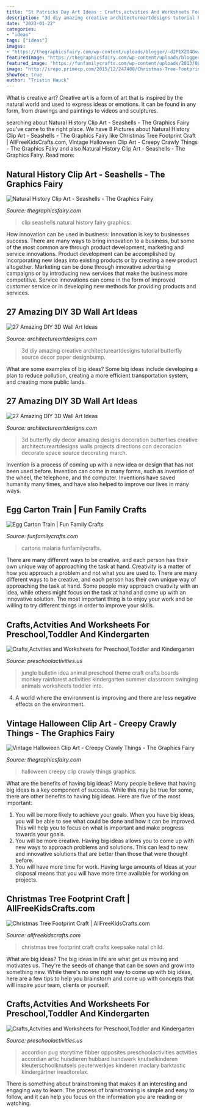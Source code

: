 ```yaml
---
title: "St Patricks Day Art Ideas : Crafts,actvities And Worksheets For Preschool,toddler And Kindergarten"
description: "3d diy amazing creative architectureartdesigns tutorial butterfly source decor paper designbump"
date: "2023-01-22"
categories:
- "ideas"
tags: ["ideas"]
images:
- "https://thegraphicsfairy.com/wp-content/uploads/blogger/-d2P1XZG4Gvw/TdAnDClxoWI/AAAAAAAAMZg/GpaYMmCvhYU/s1600/seashells+vintage+image+-graphicsfairy002c.jpg"
featuredImage: "https://thegraphicsfairy.com/wp-content/uploads/blogger/-d2P1XZG4Gvw/TdAnDClxoWI/AAAAAAAAMZg/GpaYMmCvhYU/s1600/seashells+vintage+image+-graphicsfairy002c.jpg"
featured_image: "https://funfamilycrafts.com/wp-content/uploads/2013/08/egg_carton_train.jpg"
image: "http://irepo.primecp.com/2015/12/247400/Christmas-Tree-Footprint-Craft_ExtraLarge700_ID-1318129.jpg?v=1318129"
ShowToc: true
author: "Tristin Hauck"
---
```



What is creative art?
Creative art is a form of art that is inspired by the natural world and used to express ideas or emotions. It can be found in any form, from drawings and paintings to videos and sculptures.

	

		
searching about Natural History Clip Art - Seashells - The Graphics Fairy you've came to the right place. We have 8 Pictures about Natural History Clip Art - Seashells - The Graphics Fairy like Christmas Tree Footprint Craft | AllFreeKidsCrafts.com, Vintage Halloween Clip Art - Creepy Crawly Things - The Graphics Fairy and also Natural History Clip Art - Seashells - The Graphics Fairy. Read more:
		
    
## Natural History Clip Art - Seashells - The Graphics Fairy

<img loading=lazy src="https://thegraphicsfairy.com/wp-content/uploads/blogger/-d2P1XZG4Gvw/TdAnDClxoWI/AAAAAAAAMZg/GpaYMmCvhYU/s1600/seashells+vintage+image+-graphicsfairy002c.jpg" onerror="this.onerror=null;this.src='https://tse1.mm.bing.net/th?id=OIP.6dUT1u_lcCjpxYcgdw7kJQHaNp&amp;pid=15.1';" alt="Natural History Clip Art - Seashells - The Graphics Fairy">

_Source: thegraphicsfairy.com_

>clip seashells natural history fairy graphics. 

	

How innovation can be used in business:
Innovation is key to businesses success. There are many ways to bring innovation to a business, but some of the most common are through product development, marketing and service innovations. Product development can be accomplished by incorporating new ideas into existing products or by creating a new product altogether. Marketing can be done through innovative advertising campaigns or by introducing new services that make the business more competitive. Service innovations can come in the form of improved customer service or in developing new methods for providing products and services.

    
## 27 Amazing DIY 3D Wall Art Ideas

<img loading=lazy src="https://www.architectureartdesigns.com/wp-content/uploads/2013/11/1821.jpg" onerror="this.onerror=null;this.src='https://tse4.mm.bing.net/th?id=OIP.U4QpuOUV67yV0moKrPRfgQHaJ4&amp;pid=15.1';" alt="27 Amazing DIY 3D Wall Art Ideas">

_Source: architectureartdesigns.com_

>3d diy amazing creative architectureartdesigns tutorial butterfly source decor paper designbump. 

	

What are some examples of big ideas?
Some big ideas include developing a plan to reduce pollution, creating a more efficient transportation system, and creating more public lands.

    
## 27 Amazing DIY 3D Wall Art Ideas

<img loading=lazy src="https://www.architectureartdesigns.com/wp-content/uploads/2013/11/1026.jpg" onerror="this.onerror=null;this.src='https://tse1.mm.bing.net/th?id=OIP.d2GlAbA5H8JNX4Ry8B2VsgHaJ3&amp;pid=15.1';" alt="27 Amazing DIY 3D Wall Art Ideas">

_Source: architectureartdesigns.com_

>3d butterfly diy decor amazing designs decoration butterflies creative architectureartdesigns walls projects directions con decoracion decorate space source decorating march. 

	

Invention is a process of coming up with a new idea or design that has not been used before. Invention can come in many forms, such as invention of the wheel, the telephone, and the computer. Inventions have saved humanity many times, and have also helped to improve our lives in many ways.

    
## Egg Carton Train | Fun Family Crafts

<img loading=lazy src="https://funfamilycrafts.com/wp-content/uploads/2013/08/egg_carton_train.jpg" onerror="this.onerror=null;this.src='https://tse1.mm.bing.net/th?id=OIP.fXCWtSJdH7H1MQsqR3DYzgHaJ4&amp;pid=15.1';" alt="Egg Carton Train | Fun Family Crafts">

_Source: funfamilycrafts.com_

>cartons malaria funfamilycrafts. 

	

There are many different ways to be creative, and each person has their own unique way of approaching the task at hand.
Creativity is a matter of how you approach a problem and not what you are used to. There are many different ways to be creative, and each person has their own unique way of approaching the task at hand. Some people may approach creativity with an idea, while others might focus on the task at hand and come up with an innovative solution. The most important thing is to enjoy your work and be willing to try different things in order to improve your skills.

    
## Crafts,Actvities And Worksheets For Preschool,Toddler And Kindergarten

<img loading=lazy src="http://www.preschoolactivities.us/wp-content/uploads/2015/03/jungle-bulletin-board-3.jpg" onerror="this.onerror=null;this.src='https://tse2.mm.bing.net/th?id=OIP.fwCQzJz4NG5PwpFbfi2DuAHaJ6&amp;pid=15.1';" alt="Crafts,Actvities and Worksheets for Preschool,Toddler and Kindergarten">

_Source: preschoolactivities.us_

>jungle bulletin idea animal preschool theme craft crafts boards monkey rainforest activities kindergarten summer classroom swinging animals worksheets toddler into. 

	

4. A world where the environment is improving and there are less negative effects on the environment. 

    
## Vintage Halloween Clip Art - Creepy Crawly Things - The Graphics Fairy

<img loading=lazy src="https://thegraphicsfairy.com/wp-content/uploads/blogger/_CarNcodpCMA/SuJsPRQuanI/AAAAAAAAEz8/PQal9NK2xro/s1600/1abatdictiongfairy002a.jpg" onerror="this.onerror=null;this.src='https://tse1.mm.bing.net/th?id=OIP.iqWStDB735GuXq3maLMg_QHaJ9&amp;pid=15.1';" alt="Vintage Halloween Clip Art - Creepy Crawly Things - The Graphics Fairy">

_Source: thegraphicsfairy.com_

>halloween creepy clip crawly things graphics. 

	

What are the benefits of having big ideas?
Many people believe that having big ideas is a key component of success. While this may be true for some, there are other benefits to having big ideas. Here are five of the most important: 
1. You will be more likely to achieve your goals. When you have big ideas, you will be able to see what could be done and how it can be improved. This will help you to focus on what is important and make progress towards your goals. 
2. You will be more creative. Having big ideas allows you to come up with new ways to approach problems and solutions. This can lead to new and innovative solutions that are better than those that were thought before. 
3. You will have more time for work. Having large amounts of Ideas at your disposal means that you will have more time available for working on projects.

    
## Christmas Tree Footprint Craft | AllFreeKidsCrafts.com

<img loading=lazy src="http://irepo.primecp.com/2015/12/247400/Christmas-Tree-Footprint-Craft_ExtraLarge700_ID-1318129.jpg?v=1318129" onerror="this.onerror=null;this.src='https://tse3.mm.bing.net/th?id=OIP.DJSg6SgLGncmeAWL-SRQ5wHaLH&amp;pid=15.1';" alt="Christmas Tree Footprint Craft | AllFreeKidsCrafts.com">

_Source: allfreekidscrafts.com_

>christmas tree footprint craft crafts keepsake natal child. 

	

What are big ideas?
The big ideas in life are what get us moving and motivates us. They're the seeds of change that can be sown and grow into something new. While there's no one right way to come up with big ideas, here are a few tips to help you brainstorm and come up with concepts that will inspire your team, clients or yourself.

    
## Crafts,Actvities And Worksheets For Preschool,Toddler And Kindergarten

<img loading=lazy src="https://www.preschoolactivities.us/wp-content/uploads/2015/01/accordion-dog-craft-for-kids.jpg" onerror="this.onerror=null;this.src='https://tse1.mm.bing.net/th?id=OIP.bg-_7weqw4XqwWQDmo95qgHaJ6&amp;pid=15.1';" alt="Crafts,Actvities and Worksheets for Preschool,Toddler and Kindergarten">

_Source: preschoolactivities.us_

>accordion pug storytime fibber opposites preschoolactivities actvities accordian artic huisdieren hubbard handwerk knutselkinderen kleuterschoolknutsels peuterwerkjes kinderen maclary barktastic kindergärtner ireadtorelax. 

	

There is something about brainstroming that makes it an interesting and engaging way to learn. The process of brainstroming is simple and easy to follow, and it can help you focus on the information you are reading or watching.

